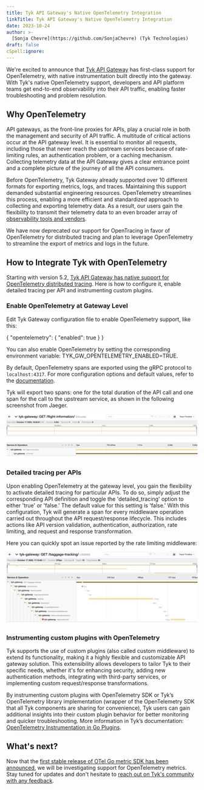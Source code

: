 ```yaml
---
title: Tyk API Gateway's Native OpenTelemetry Integration
linkTitle: Tyk API Gateway's Native OpenTelemetry Integration
date: 2023-10-24
author: >-
  [Sonja Chevre](https://github.com/SonjaChevre) (Tyk Technologies)
draft: false
cSpell:ignore: 
---
```


We're excited to announce that [Tyk API Gateway](https://github.com/TykTechnologies/tyk) has first-class support for OpenTelemetry, with native instrumentation built directly into the gateway. With Tyk's native OpenTelemetry support, developers and API platform teams get end-to-end observability into their API traffic, enabling faster troubleshooting and problem resolution.

## Why OpenTelemetry

API gateways, as the front-line proxies for APIs, play a crucial role in both the management and security of API traffic. A multitude of critical actions occur at the API gateway level. It is essential to monitor all requests, including those that never reach the upstream services because of rate-limiting rules, an authentication problem, or a caching mechanism. Collecting telemetry data at the API Gateway gives a clear entrance point and a complete picture of the journey of all the API consumers.

Before OpenTelemetry, Tyk Gateway already supported over 10 different formats for exporting metrics, logs, and traces. Maintaining this support demanded substantial engineering resources. OpenTelemetry streamlines this process, enabling a more efficient and standardized approach to collecting and exporting telemetry data. As a result, our users gain the flexibility to transmit their telemetry data to an even broader array of [observability tools and vendors](https://opentelemetry.io/ecosystem/vendors/).

We have now deprecated our support for OpenTracing in favor of OpenTelemetry for distributed tracing and plan to leverage OpenTelemetry to streamline the export of metrics and logs in the future.

## How to Integrate Tyk with OpenTelemetry

Starting with version 5.2, [Tyk API Gateway has native support for OpenTelemetry distributed tracing](https://tyk.io/docs/product-stack/tyk-gateway/advanced-configurations/distributed-tracing/open-telemetry/open-telemetry-overview/). Here is how to configure it, enable detailed tracing per API and instrumenting custom plugins.

### Enable OpenTelemetry at Gateway Level

Edit Tyk Gateway configuration file to enable OpenTelemetry support, like this:

{
  "opentelemetry": {
    "enabled": true
  }
}

You can also enable OpenTelemetry by setting the corresponding environment variable: TYK_GW_OPENTELEMETRY_ENABLED=TRUE.

By default, OpenTelemetry spans are exported using the gRPC protocol to `localhost:4317`. For more configuration options and default values, refer to the [documentation](https://tyk.io/docs/tyk-oss-gateway/configuration/#opentelemetry).

Tyk will export two spans: one for the total duration of the API call and one span for the call to the upstream service, as shown in the following screenshot from Jaeger. 

![Typ API Gateway distributed trace](tyk-api-gateway-opentelemetry-trace.png)


### Detailed tracing per APIs

Upon enabling OpenTelemetry at the gateway level, you gain the flexibility to activate detailed tracing for particular APIs. To do so, simply adjust the corresponding API definition and toggle the 'detailed_tracing' option to either 'true' or 'false.' The default value for this setting is 'false.'
With this configuration, Tyk will generate a span for every middleware operation carried out throughout the API request/response lifecycle. This includes actions like API version validation, authentication, authorization, rate limiting, and request and response transformation.

Here you can quickly spot an issue reported by the rate limiting middleware: 

![Typ API Gateway distributed trace with middleware details](tyk-api-gateway-opentelemetry-trace-detail.png)

### Instrumenting custom plugins with OpenTelemetry

Tyk supports the use of custom plugins (also called custom middleware) to extend its functionality, making it a highly flexible and customizable API gateway solution. This extensibility allows developers to tailor Tyk to their specific needs, whether it's for enhancing security, adding new authentication methods, integrating with third-party services, or implementing custom request/response transformations.

By instrumenting custom plugins with OpenTelemetry SDK or Tyk’s OpenTelemetry library implementation (wrapper of the OpenTelemetry SDK that all Tyk components are sharing for convenience), Tyk users can gain additional insights into their custom plugin behavior for better monitoring and quicker troubleshooting. More information in Tyk’s documentation: [OpenTelemetry Instrumentation in Go Plugins](https://tyk.io/docs/product-stack/tyk-gateway/advanced-configurations/plugins/otel-plugins/). 

## What's next?

Now that the [first stable release of OTel Go metric SDK has been announced](https://opentelemetry.io/blog/2023/otel-go-metrics-sdk-stable/), we will be investigating support for OpenTelemetry metrics. Stay tuned for updates and don't hesitate to [reach out on Tyk's community with any feedback](https://community.tyk.io/).
